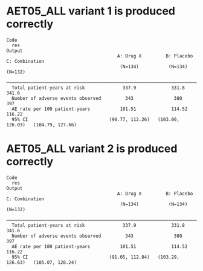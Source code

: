 # AET05_ALL variant 1 is produced correctly

    Code
      res
    Output
                                             A: Drug X         B: Placebo       C: Combination 
                                              (N=134)           (N=134)            (N=132)     
      —————————————————————————————————————————————————————————————————————————————————————————
      Total patient-years at risk              337.9             331.8              341.6      
      Number of adverse events observed         343               380                397       
      AE rate per 100 patient-years           101.51             114.52             116.22     
      95% CI                              (90.77, 112.26)   (103.00, 126.03)   (104.79, 127.66)

# AET05_ALL variant 2 is produced correctly

    Code
      res
    Output
                                             A: Drug X         B: Placebo       C: Combination 
                                              (N=134)           (N=134)            (N=132)     
      —————————————————————————————————————————————————————————————————————————————————————————
      Total patient-years at risk              337.9             331.8              341.6      
      Number of adverse events observed         343               380                397       
      AE rate per 100 patient-years           101.51             114.52             116.22     
      95% CI                              (91.05, 112.84)   (103.29, 126.63)   (105.07, 128.24)

